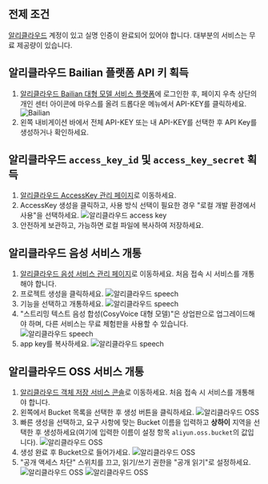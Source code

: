 ## 전제 조건
[알리클라우드](https://www.aliyun.com) 계정이 있고 실명 인증이 완료되어 있어야 합니다. 대부분의 서비스는 무료 제공량이 있습니다.

## 알리클라우드 Bailian 플랫폼 API 키 획득
1. [알리클라우드 Bailian 대형 모델 서비스 플랫폼](https://bailian.console.aliyun.com/)에 로그인한 후, 페이지 우측 상단의 개인 센터 아이콘에 마우스를 올려 드롭다운 메뉴에서 API-KEY를 클릭하세요.
![Bailian](/docs/images/bailian_1.png)
2. 왼쪽 내비게이션 바에서 전체 API-KEY 또는 내 API-KEY를 선택한 후 API Key를 생성하거나 확인하세요.

## 알리클라우드 `access_key_id` 및 `access_key_secret` 획득
1. [알리클라우드 AccessKey 관리 페이지](https://ram.console.aliyun.com/profile/access-keys)로 이동하세요.
2. AccessKey 생성을 클릭하고, 사용 방식 선택이 필요한 경우 "로컬 개발 환경에서 사용"을 선택하세요.
![알리클라우드 access key](/docs/images/aliyun_accesskey_1.png)
3. 안전하게 보관하고, 가능하면 로컬 파일에 복사하여 저장하세요.

## 알리클라우드 음성 서비스 개통
1. [알리클라우드 음성 서비스 관리 페이지](https://nls-portal.console.aliyun.com/applist)로 이동하세요. 처음 접속 시 서비스를 개통해야 합니다.
2. 프로젝트 생성을 클릭하세요.
![알리클라우드 speech](/docs/images/aliyun_speech_1.png)
3. 기능을 선택하고 개통하세요.
![알리클라우드 speech](/docs/images/aliyun_speech_2.png)
4. "스트리밍 텍스트 음성 합성(CosyVoice 대형 모델)"은 상업판으로 업그레이드해야 하며, 다른 서비스는 무료 체험판을 사용할 수 있습니다.
![알리클라우드 speech](/docs/images/aliyun_speech_3.png)
5. app key를 복사하세요.
![알리클라우드 speech](/docs/images/aliyun_speech_4.png)

## 알리클라우드 OSS 서비스 개통
1. [알리클라우드 객체 저장 서비스 콘솔](https://oss.console.aliyun.com/overview)로 이동하세요. 처음 접속 시 서비스를 개통해야 합니다.
2. 왼쪽에서 Bucket 목록을 선택한 후 생성 버튼을 클릭하세요.
![알리클라우드 OSS](/docs/images/aliyun_oss_1.png)
3. 빠른 생성을 선택하고, 요구 사항에 맞는 Bucket 이름을 입력하고 **상하이** 지역을 선택한 후 생성하세요(여기에 입력한 이름이 설정 항목 `aliyun.oss.bucket`의 값입니다).
![알리클라우드 OSS](/docs/images/aliyun_oss_2.png)
4. 생성 완료 후 Bucket으로 들어가세요.
![알리클라우드 OSS](/docs/images/aliyun_oss_3.png)
5. "공개 액세스 차단" 스위치를 끄고, 읽기/쓰기 권한을 "공개 읽기"로 설정하세요.
![알리클라우드 OSS](/docs/images/aliyun_oss_4.png)
![알리클라우드 OSS](/docs/images/aliyun_oss_5.png)